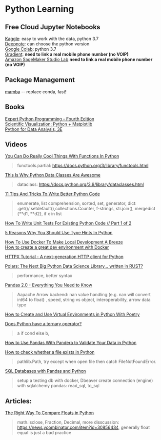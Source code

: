 # Python Learning
## Free Cloud Jupyter Notebooks
[Kaggle](https://www.kaggle.com/): easy to work with the data, python 3.7  
[Deepnote](https://deepnote.com/): can choose the python version  
[Google Colab](https://colab.research.google.com/): python 3.7    
[Gradient](https://gradient.run/): **need to link a real mobile phone number (no VOIP)**      
[Amazon SageMaker Studio Lab](https://studiolab.sagemaker.aws/) **need to link a real mobile phone number (no VOIP)**  
## Package Management
[mamba](https://github.com/mamba-org/mamba) -- replace conda, fast! 
## Books
[Expert Python Programming - Fourth Edition](https://www.oreilly.com/library/view/expert-python-programming/9781801071109/)  
[Scientific Visualization: Python + Matplotlib](https://github.com/rougier/scientific-visualization-book)  
[Python for Data Analysis, 3E](https://wesmckinney.com/book/)  

## Videos
[You Can Do Really Cool Things With Functions In Python](https://www.youtube.com/watch?v=ph2HjBQuI8Y)  
> functools.partial: https://docs.python.org/3/library/functools.html  

[This Is Why Python Data Classes Are Awesome](https://www.youtube.com/watch?v=CvQ7e6yUtnw)  
> dataclass: https://docs.python.org/3.9/library/dataclasses.html 

[11 Tips And Tricks To Write Better Python Code](https://www.youtube.com/watch?v=8OKTAedgFYg)  
> enumerate, list comprehension, sorted, set, generator, dict: .get()/.setdefault(),collections.Counter, f-strings, str.join(), mergedict {**d1, **d2}, if x in list  

[How To Write Unit Tests For Existing Python Code // Part 1 of 2](https://www.youtube.com/watch?v=ULxMQ57engo)  

[5 Reasons Why You Should Use Type Hints In Python](https://www.youtube.com/watch?v=dgBCEB2jVU0)   

[How To Use Docker To Make Local Development A Breeze](https://www.youtube.com/watch?v=zkMRWDQV4Tg)  
[How to create a great dev environment with Docker](https://www.youtube.com/watch?v=0H2miBK_gAk)  

[HTTPX Tutorial - A next-generation HTTP client for Python](https://www.youtube.com/watch?v=qAh5dDODJ5k)  

[Polars: The Next Big Python Data Science Library... written in RUST?](https://www.youtube.com/watch?v=VHqn7ufiilE)  
>  performance, better syntax  

[Pandas 2.0 - Everything You Need to Know](https://www.youtube.com/watch?v=cSLPyRI_ZD8)  
> Aapache Arrow backend: nan value handling (e.g. nan will convert int64 to float) , speed, string vs object, interoperability, arrow data type

[How to Create and Use Virtual Environments in Python With Poetry](https://www.youtube.com/watch?v=0f3moPe_bhk)  

[Does Python have a ternary operator?](https://www.youtube.com/watch?v=zjwhh2MEa0Q)  
> a if cond else b, 

[How to Use Pandas With Pandera to Validate Your Data in Python](https://www.youtube.com/watch?v=-tU7fuUiq7w)  

[How to check whether a file exists in Python](https://www.youtube.com/watch?v=V6IX3k8PDBc)
> pathlib.Path, try except when open file then catch FileNotFoundError.

[SQL Databases with Pandas and Python](https://www.youtube.com/watch?v=DiQ5Hni6oRI)
> setup a testing db with docker, Dbeaver
> create connection (engine) with sqlalchemy
> pandas: read_sql, to_sql  
## Articles:
[The Right Way To Compare Floats in Python](https://davidamos.dev/the-right-way-to-compare-floats-in-python/)
>  math.isclose, Fraction, Decimal, more disscussion: https://news.ycombinator.com/item?id=30856434, generally float equal is just a bad practice
